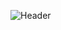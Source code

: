 ![Header](https://capsule-render.vercel.app/api?type=venom&height=200&color=0:4374D9,100:8041D9&text=Welcom%20Github&section=header&reversal=false&textBg=false&fontColor=FFFFFF&fontSize=58&fontAlignY=50&fontAlign=50&rotate=1&stroke=180054&strokeWidth=2&descAlign=48&descAlignY=65&descSize=18)
